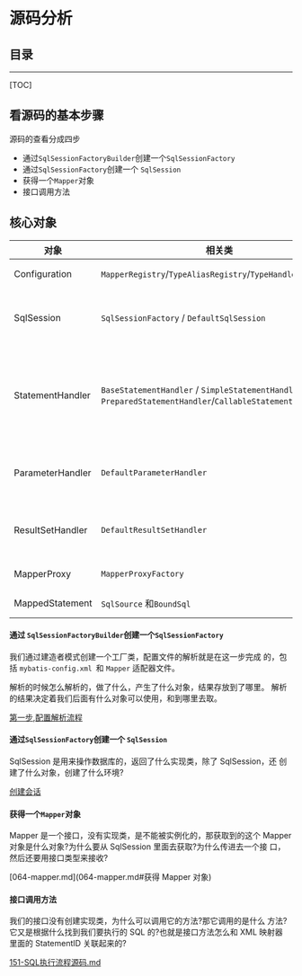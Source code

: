 # 源码分析

## 目录

------

[TOC]

## 看源码的基本步骤

源码的查看分成四步

- 通过`SqlSessionFactoryBuilder`创建一个`SqlSessionFactory`
- 通过`SqlSessionFactory`创建一个 `SqlSession`
- 获得一个`Mapper`对象
- 接口调用方法

## 核心对象

| 对象             | 相关类                                                       | 作用                                                         |
| ---------------- | ------------------------------------------------------------ | ------------------------------------------------------------ |
| Configuration    | `MapperRegistry`/`TypeAliasRegistry`/`TypeHandlerRegistry`   | 包含了 MyBatis 的所有配置信息                                |
| SqlSession       | `SqlSessionFactory` / `DefaultSqlSession`                    | 对操作数据库的增删改查的 API 进行了封装,提供应用层使用       |
| StatementHandler | `BaseStatementHandler` / `SimpleStatementHandler` / `PreparedStatementHandler`/`CallableStatementHandler` | 封装了 JDBC Statement 操作,负责对 JDBC Statement 的操作,如设置参数,将 Statement 结果转换成 List 集合 |
| ParameterHandler | `DefaultParameterHandler`                                    | 把用户传递的参数转化成 JDBC Statement 所需要的参数           |
| ResultSetHandler | `DefaultResultSetHandler`                                    | 把 JDBC 返回的 ResultSet 结果集对象转化成 List 类型的集合    |
| MapperProxy      | `MapperProxyFactory`                                         | 代理对象,用于代理 Mapper 接口方法                            |
| MappedStatement  | `SqlSource` 和`BoundSql`                                     | MapperdStatement 维护了一条`select|update|delete|insert`节点的封装,包括了 SQL 信息,入参信息和出参信息 |

#### 通过 `SqlSessionFactoryBuilder`创建一个`SqlSessionFactory`

我们通过建造者模式创建一个工厂类，配置文件的解析就是在这一步完成 的，包括 `mybatis-config.xml `和 `Mapper` 适配器文件。

解析的时候怎么解析的，做了什么，产生了什么对象，结果存放到了哪里。 解析的结果决定着我们后面有什么对象可以使用，和到哪里去取。

 [第一步,配置解析流程](061-SqlSessionFactoryBuilder.md) 

#### 通过`SqlSessionFactory`创建一个 `SqlSession`

SqlSession 是用来操作数据库的，返回了什么实现类，除了 SqlSession，还 创建了什么对象，创建了什么环境? 

 [创建会话](063-sqlSession.md) 

#### 获得一个`Mapper`对象

Mapper 是一个接口，没有实现类，是不能被实例化的，那获取到的这个 Mapper 对象是什么对象?为什么要从 SqlSession 里面去获取?为什么传进去一个接 口，然后还要用接口类型来接收?

 [064-mapper.md](064-mapper.md#获得 Mapper 对象) 

#### 接口调用方法

我们的接口没有创建实现类，为什么可以调用它的方法?那它调用的是什么 方法?它又是根据什么找到我们要执行的 SQL 的?也就是接口方法怎么和 XML 映射器 里面的 StatementID 关联起来的?

 [151-SQL执行流程源码.md](151-SQL执行流程源码.md) 

#### 